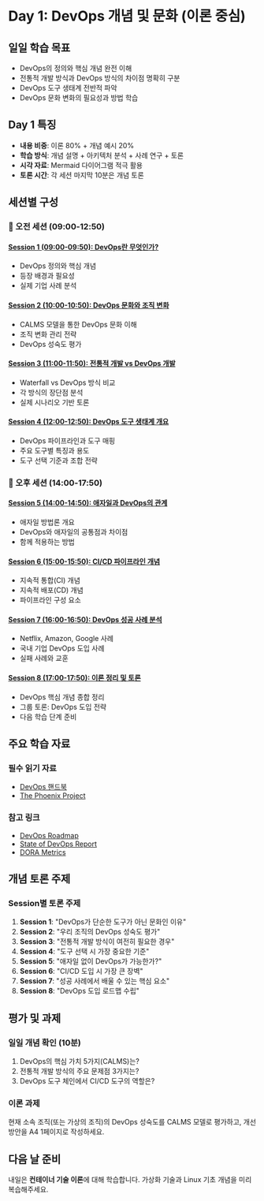 # Day 1: DevOps 개념 및 문화 (이론 중심)

## 일일 학습 목표
- DevOps의 정의와 핵심 개념 완전 이해
- 전통적 개발 방식과 DevOps 방식의 차이점 명확히 구분
- DevOps 도구 생태계 전반적 파악
- DevOps 문화 변화의 필요성과 방법 학습

## Day 1 특징
- **내용 비중**: 이론 80% + 개념 예시 20%
- **학습 방식**: 개념 설명 + 아키텍처 분석 + 사례 연구 + 토론
- **시각 자료**: Mermaid 다이어그램 적극 활용
- **토론 시간**: 각 세션 마지막 10분은 개념 토론

## 세션별 구성

### 🌅 오전 세션 (09:00-12:50)

#### [Session 1 (09:00-09:50): DevOps란 무엇인가?](./session_01.md)
- DevOps 정의와 핵심 개념
- 등장 배경과 필요성
- 실제 기업 사례 분석

#### [Session 2 (10:00-10:50): DevOps 문화와 조직 변화](./session_02.md)
- CALMS 모델을 통한 DevOps 문화 이해
- 조직 변화 관리 전략
- DevOps 성숙도 평가

#### [Session 3 (11:00-11:50): 전통적 개발 vs DevOps 개발](./session_03.md)
- Waterfall vs DevOps 방식 비교
- 각 방식의 장단점 분석
- 실제 시나리오 기반 토론

#### [Session 4 (12:00-12:50): DevOps 도구 생태계 개요](./session_04.md)
- DevOps 파이프라인과 도구 매핑
- 주요 도구별 특징과 용도
- 도구 선택 기준과 조합 전략

### 🌆 오후 세션 (14:00-17:50)

#### [Session 5 (14:00-14:50): 애자일과 DevOps의 관계](./session_05.md)
- 애자일 방법론 개요
- DevOps와 애자일의 공통점과 차이점
- 함께 적용하는 방법

#### [Session 6 (15:00-15:50): CI/CD 파이프라인 개념](./session_06.md)
- 지속적 통합(CI) 개념
- 지속적 배포(CD) 개념
- 파이프라인 구성 요소

#### [Session 7 (16:00-16:50): DevOps 성공 사례 분석](./session_07.md)
- Netflix, Amazon, Google 사례
- 국내 기업 DevOps 도입 사례
- 실패 사례와 교훈

#### [Session 8 (17:00-17:50): 이론 정리 및 토론](./session_08.md)
- DevOps 핵심 개념 종합 정리
- 그룹 토론: DevOps 도입 전략
- 다음 학습 단계 준비

## 주요 학습 자료

### 필수 읽기 자료
- [DevOps 핸드북](https://www.amazon.com/DevOps-Handbook-World-Class-Reliability-Organizations/dp/1942788002)
- [The Phoenix Project](https://www.amazon.com/Phoenix-Project-DevOps-Helping-Business/dp/0988262592)

### 참고 링크
- [DevOps Roadmap](https://roadmap.sh/devops)
- [State of DevOps Report](https://cloud.google.com/devops/state-of-devops)
- [DORA Metrics](https://www.devops-research.com/research.html)

## 개념 토론 주제

### Session별 토론 주제
1. **Session 1**: "DevOps가 단순한 도구가 아닌 문화인 이유"
2. **Session 2**: "우리 조직의 DevOps 성숙도 평가"
3. **Session 3**: "전통적 개발 방식이 여전히 필요한 경우"
4. **Session 4**: "도구 선택 시 가장 중요한 기준"
5. **Session 5**: "애자일 없이 DevOps가 가능한가?"
6. **Session 6**: "CI/CD 도입 시 가장 큰 장벽"
7. **Session 7**: "성공 사례에서 배울 수 있는 핵심 요소"
8. **Session 8**: "DevOps 도입 로드맵 수립"

## 평가 및 과제

### 일일 개념 확인 (10분)
1. DevOps의 핵심 가치 5가지(CALMS)는?
2. 전통적 개발 방식의 주요 문제점 3가지는?
3. DevOps 도구 체인에서 CI/CD 도구의 역할은?

### 이론 과제
현재 소속 조직(또는 가상의 조직)의 DevOps 성숙도를 CALMS 모델로 평가하고, 개선 방안을 A4 1페이지로 작성하세요.

## 다음 날 준비
내일은 **컨테이너 기술 이론**에 대해 학습합니다. 가상화 기술과 Linux 기초 개념을 미리 복습해주세요.